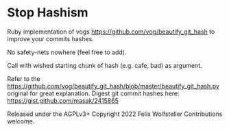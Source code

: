 # Stop Hashism

Ruby implementation of vogs https://github.com/vog/beautify_git_hash to
improve your commits hashes.

No safety-nets nowhere (feel free to add).

Call with wished starting chunk of hash (e.g. cafe, bad) as argument.

Refer to the
https://github.com/vog/beautify_git_hash/blob/master/beautify_git_hash.py
original for great explanation.
Digest git commit hashes here: https://gist.github.com/masak/2415865

Released under the AGPLv3+
Copyright 2022 Felix Wolfsteller
Contributions welcome.

